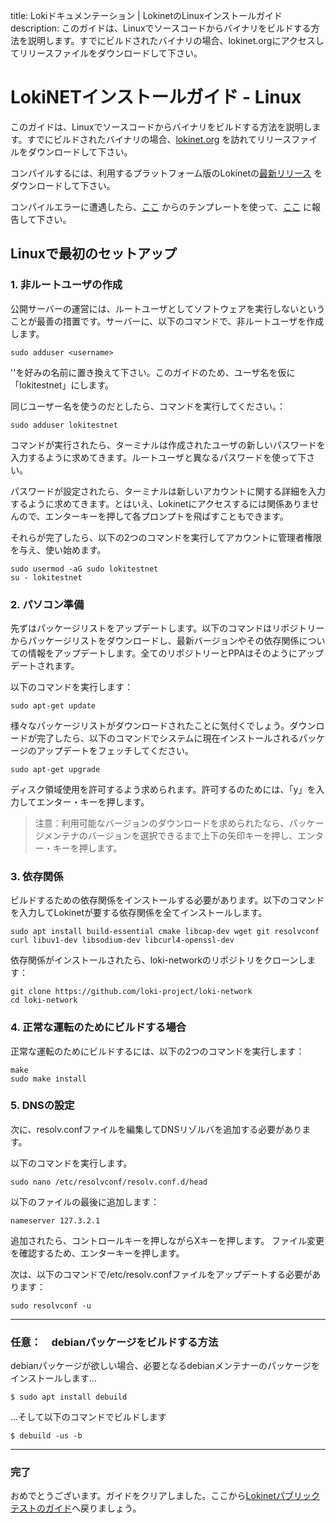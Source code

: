 title: Lokiドキュメンテーション | LokinetのLinuxインストールガイド
description: このガイドは、Linuxでソースコードからバイナリをビルドする方法を説明します。すでにビルドされたバイナリの場合、lokinet.orgにアクセスしてリリースファイルをダウンロードして下さい。

# LokiNETインストールガイド - Linux

このガイドは、Linuxでソースコードからバイナリをビルドする方法を説明します。すでにビルドされたバイナリの場合、[lokinet.org](https://lokinet.org/) を訪れてリリースファイルをダウンロードして下さい。

コンパイルするには、利用するプラットフォーム版のLokinetの[最新リリース](https://github.com/loki-project/loki-network/releases) をダウンロードして下さい。

コンパイルエラーに遭遇したら、[ここ](../../../Contributing/Issue_Template/) からのテンプレートを使って、[ここ](https://github.com/loki-project/loki-network/issues) に報告して下さい。

## Linuxで最初のセットアップ

### 1. 非ルートユーザの作成

公開サーバーの運営には、ルートユーザとしてソフトウェアを実行しないということが最善の措置です。サーバーに、以下のコマンドで、非ルートユーザを作成します。

```
sudo adduser <username>
```

'<username>'を好みの名前に置き換えて下さい。このガイドのため、ユーザ名を仮に「lokitestnet」にします。

同じユーザー名を使うのだとしたら、コマンドを実行してください。：

```
sudo adduser lokitestnet
```

コマンドが実行されたら、ターミナルは作成されたユーザの新しいパスワードを入力するように求めてきます。ルートユーザと異なるパスワードを使って下さい。

パスワードが設定されたら、ターミナルは新しいアカウントに関する詳細を入力するように求めてきます。とはいえ、Lokinetにアクセスするには関係ありませんので、エンターキーを押して各プロンプトを飛ばすこともできます。

それらが完了したら、以下の2つのコマンドを実行してアカウントに管理者権限を与え、使い始めます。

```
sudo usermod -aG sudo lokitestnet
su - lokitestnet
```

### 2. パソコン準備
先ずはパッケージリストをアップデートします。以下のコマンドはリポジトリーからパッケージリストをダウンロードし、最新バージョンやその依存関係についての情報をアップデートします。全てのリポジトリーとPPAはそのようにアップデートされます。

以下のコマンドを実行します：

```
sudo apt-get update
```

様々なパッケージリストがダウンロードされたことに気付くでしょう。ダウンロードが完了したら、以下のコマンドでシステムに現在インストールされるパッケージのアップデートをフェッチしてください。

```
sudo apt-get upgrade
```

ディスク領域使用を許可するよう求められます。許可するのためには、「y」を入力してエンター・キーを押します。

>注意：利用可能なバージョンのダウンロードを求められたなら、パッケージメンテナのバージョンを選択できるまで上下の矢印キーを押し、エンター・キーを押します。

### 3. 依存関係
ビルドするための依存関係をインストールする必要があります。以下のコマンドを入力してLokinetが要する依存関係を全てインストールします。

```
sudo apt install build-essential cmake libcap-dev wget git resolvconf curl libuv1-dev libsodium-dev libcurl4-openssl-dev
```


依存関係がインストールされたら、loki-networkのリポジトリをクローンします：
```
git clone https://github.com/loki-project/loki-network
cd loki-network
```
### 4. 正常な運転のためにビルドする場合
正常な運転のためにビルドするには、以下の2つのコマンドを実行します：

```
make
sudo make install
```

### 5. DNSの設定
次に、resolv.confファイルを編集してDNSリゾルバを追加する必要があります。

以下のコマンドを実行します。

```
sudo nano /etc/resolvconf/resolv.conf.d/head
```

以下のファイルの最後に追加します：

```
nameserver 127.3.2.1
```

追加されたら、コントロールキーを押しながらXキーを押します。
ファイル変更を確認するため、エンターキーを押します。

次は、以下のコマンドで/etc/resolv.confファイルをアップデートする必要があります：

```
sudo resolvconf -u
```

---

### 任意：　debianパッケージをビルドする方法

debianパッケージが欲しい場合、必要となるdebianメンテナーのパッケージをインストールします...

    $ sudo apt install debuild

...そして以下のコマンドでビルドします

    $ debuild -us -b
---
### 完了

おめでとうございます。ガイドをクリアしました。ここから[Lokinetパブリックテストのガイド](../PublicTestingGuide/#2-accessing-snapps)へ戻りましょう。
